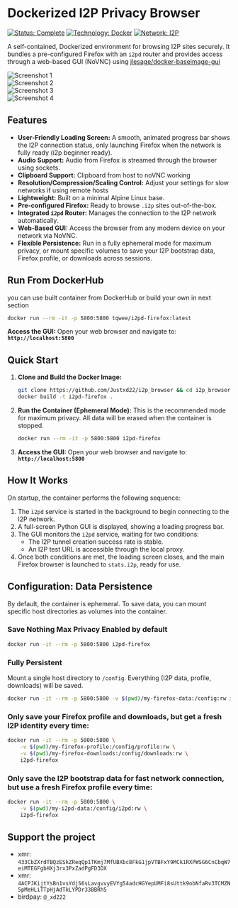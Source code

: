 # Dockerized I2P Privacy Browser

[![Status: Complete](https://img.shields.io/badge/status-complete-green?style=for-the-badge)](https://shields.io/)
[![Technology: Docker](https://img.shields.io/badge/technology-Docker-blue?style=for-the-badge)](https://www.docker.com/)
[![Network: I2P](https://img.shields.io/badge/network-I2P-purple?style=for-the-badge)](https://geti2p.net/)

A self-contained, Dockerized environment for browsing I2P sites securely. It bundles a pre-configured Firefox with an `i2pd` router and provides access through a web-based GUI (NoVNC) using [jlesage/docker-baseimage-gui](https://github.com/jlesage/docker-baseimage-gui)

![Screenshot 1](.res/s1.png)  
![Screenshot 2](.res/s2.png)  
![Screenshot 3](.res/s3.png)  
![Screenshot 4](.res/s4.png)  

## Features

-   **User-Friendly Loading Screen:** A smooth, animated progress bar shows the I2P connection status, only launching Firefox when the network is fully ready (i2p beginner ready).
-   **Audio Support:** Audio from Firefox is streamed through the browser using sockets.
-   **Clipboard Support:** Clipboard from host to noVNC working
-   **Resolution/Compression/Scaling Control:** Adjust your settings for slow networks if using remote hosts
-   **Lightweight:** Built on a minimal Alpine Linux base.
-   **Pre-configured Firefox:** Ready to browse `.i2p` sites out-of-the-box.
-   **Integrated `i2pd` Router:** Manages the connection to the I2P network automatically.
-   **Web-Based GUI:** Access the browser from any modern device on your network via NoVNC.
-   **Flexible Persistence:** Run in a fully ephemeral mode for maximum privacy, or mount specific volumes to save your I2P bootstrap data, Firefox profile, or downloads across sessions.

## Run From DockerHub
you can use built container from DockerHub or build your own in next section  
```bash
docker run --rm -it -p 5800:5800 tqwee/i2pd-firefox:latest
```
**Access the GUI:** Open your web browser and navigate to: **`http://localhost:5800`**

## Quick Start

1.  **Clone and Build the Docker Image:**
    ```bash
    git clone https://github.com/Justxd22/i2p_browser && cd i2p_browser
    docker build -t i2pd-firefox .
    ```

2.  **Run the Container (Ephemeral Mode):**
    This is the recommended mode for maximum privacy. All data will be erased when the container is stopped.
    ```bash
    docker run --rm -it -p 5800:5800 i2pd-firefox
    ```

3.  **Access the GUI:**
    Open your web browser and navigate to:
    **`http://localhost:5800`**

## How It Works

On startup, the container performs the following sequence:
1.  The `i2pd` service is started in the background to begin connecting to the I2P network.
2.  A full-screen Python GUI is displayed, showing a loading progress bar.
3.  The GUI monitors the `i2pd` service, waiting for two conditions:
    - The I2P tunnel creation success rate is stable.
    - An I2P test URL is accessible through the local proxy.
4.  Once both conditions are met, the loading screen closes, and the main Firefox browser is launched to `stats.i2p`, ready for use.

## Configuration: Data Persistence

By default, the container is ephemeral. To save data, you can mount specific host directories as volumes into the container.

### **Save Nothing Max Privacy** Enabled by default

```bash
docker run -it --rm -p 5800:5800 i2pd-firefox
```

### **Fully Persistent**
Mount a single host directory to `/config`. Everything (I2P data, profile, downloads) will be saved.

```bash
docker run -it --rm -p 5800:5800 -v $(pwd)/my-firefox-data:/config:rw i2pd-firefox
```

### **Only save your Firefox profile and downloads**, but get a fresh I2P identity every time:

```bash
docker run -it --rm -p 5800:5800 \
    -v $(pwd)/my-firefox-profile:/config/profile:rw \
    -v $(pwd)/my-firefox-downloads:/config/downloads:rw \
    i2pd-firefox
```

### **Only save the I2P bootstrap data** for fast network connection, but use a fresh Firefox profile every time:

```bash
docker run -it --rm -p 5800:5800 \
    -v $(pwd)/my-i2pd-data:/config/i2pd:rw \
    i2pd-firefox
```


## Support the project

- xmr: `433CbZXrdTBQzESkZReqQp1TKmj7MfUBXbc8FkG1jpVTBFxY9MCk1RXPWSG6CnCbqW7eiMTEGFgbHXj3rx3PxZadPgFD3DX`
- xmr: `4ACPJKijtYsBn1vsYdjS6sLavgvvyEVYg54adcHGYepUMFi8sUttk9obNfaRv3TCMZN5pMeHLiTTpHjAdTkLYPDr33BBRh5`
- birdpay: `@_xd222`
